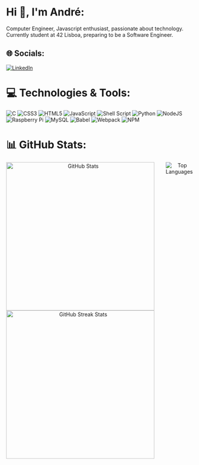 # Hi 👋, I'm André:
Computer Engineer, Javascript enthusiast, passionate about technology. Currently student at 42 Lisboa, preparing to be a Software Engineer.


## 🌐 Socials:
[![LinkedIn](https://img.shields.io/badge/LinkedIn-%230077B5.svg?logo=linkedin&logoColor=white)](https://linkedin.com/in/https://linkedin.com/in/andreeuflauzino) 

# 💻 Technologies & Tools:
![C](https://img.shields.io/badge/c-%2300599C.svg?style=plastic&logo=c&logoColor=white) ![CSS3](https://img.shields.io/badge/css3-%231572B6.svg?style=plastic&logo=css3&logoColor=white) ![HTML5](https://img.shields.io/badge/html5-%23E34F26.svg?style=plastic&logo=html5&logoColor=white) ![JavaScript](https://img.shields.io/badge/javascript-%23323330.svg?style=plastic&logo=javascript&logoColor=%23F7DF1E) ![Shell Script](https://img.shields.io/badge/shell_script-%23121011.svg?style=plastic&logo=gnu-bash&logoColor=white) ![Python](https://img.shields.io/badge/python-3670A0?style=plastic&logo=python&logoColor=ffdd54) ![NodeJS](https://img.shields.io/badge/node.js-6DA55F?style=plastic&logo=node.js&logoColor=white) ![Raspberry Pi](https://img.shields.io/badge/-RaspberryPi-C51A4A?style=plastic&logo=Raspberry-Pi) ![MySQL](https://img.shields.io/badge/mysql-%2300000f.svg?style=plastic&logo=mysql&logoColor=white) ![Babel](https://img.shields.io/badge/Babel-F9DC3e?style=plastic&logo=babel&logoColor=black) ![Webpack](https://img.shields.io/badge/webpack-%238DD6F9.svg?style=plastic&logo=webpack&logoColor=black) ![NPM](https://img.shields.io/badge/NPM-%23CB3837.svg?style=plastic&logo=npm&logoColor=white)
# 📊 GitHub Stats:
<div align="center"; style="display: flex;">
<div>
    <img src="https://github-readme-stats.vercel.app/api?username=euflauzinoandre&theme=chartreuse-dark&hide_border=true&include_all_commits=false&count_private=false" alt="GitHub Stats" style="width: 400px; height: auto; float: left;">
    <img src="https://github-readme-streak-stats.herokuapp.com/?user=euflauzinoandre&theme=chartreuse-dark&hide_border=true" alt="GitHub Streak Stats" style="width: 400px; height: auto; float: left;">
</div>
<div align="center">
  <img src="https://github-readme-stats.vercel.app/api/top-langs/?username=euflauzinoandre&theme=chartreuse-dark&hide_border=true&include_all_commits=false&count_private=false&layout=compact" alt="Top Languages" style="display:block; margin:0 auto;">
</div>

<!-- Proudly created with GPRM ( https://gprm.itsvg.in ) -->
